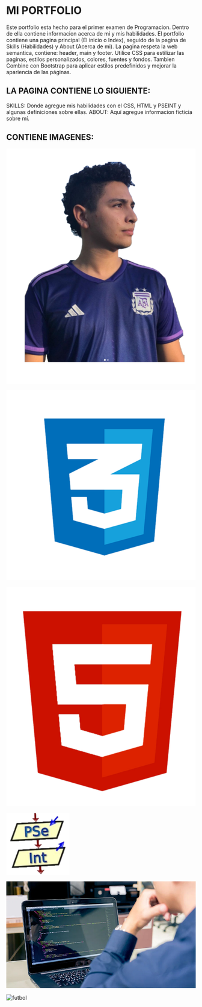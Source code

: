 # MI PORTFOLIO
Este portfolio esta hecho para el primer examen de Programacion. 
Dentro de ella contiene informacion acerca de mi y mis habilidades.
El portfolio contiene una pagina principal (El inicio o Index), seguido de la pagina de Skills (Habilidades) y About (Acerca de mi).
La pagina respeta la web semantica, contiene: header, main y footer.
Utilice CSS para estilizar las paginas, estilos personalizados, colores, fuentes y fondos.
Tambien Combine con Bootstrap para aplicar estilos predefinidos y mejorar la apariencia de las páginas.

## LA PAGINA CONTIENE LO SIGUIENTE:
SKILLS: Donde agregue mis habilidades con el CSS, HTML y PSEINT y algunas definiciones sobre ellas.
ABOUT: Aquí agregue informacion ficticia sobre mí.

## CONTIENE IMAGENES:

<p>
<img class="usuario" src="/imagenes/usuario.png" alt="usuario">
<p>

<p>
<img class="css-logo" src="/imagenes/css.png" alt="css">
<p>

<p>
<img class="html-logo" src="/imagenes/html.png" alt="html">
<p>

<p>
<img class="pseint-logo" src="/imagenes/pseint.png" alt="pseint">
<p>

<p>
<img class="fotos" src="/imagenes/informacion.jpg" alt="informacion">
<p>

<p>
<img class="fotos" src="/imagenes/Fútbol.jpg" alt="futbol">
<p>
